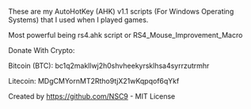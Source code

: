 These are my AutoHotKey (AHK) v1.1 scripts (For Windows Operating Systems) that I used when I played games. 

Most powerful being rs4.ahk script or RS4_Mouse_Improvement_Macro

Donate With Crypto:

Bitcoin (BTC): bc1q2makllwj2h0shvheekyrsklhsa4syrrzutrmhr

Litecoin: MDgCMYornMT2Rtho9tjX21wKqpqof6qYkf

Created by https://github.com/NSC9 - MIT License
